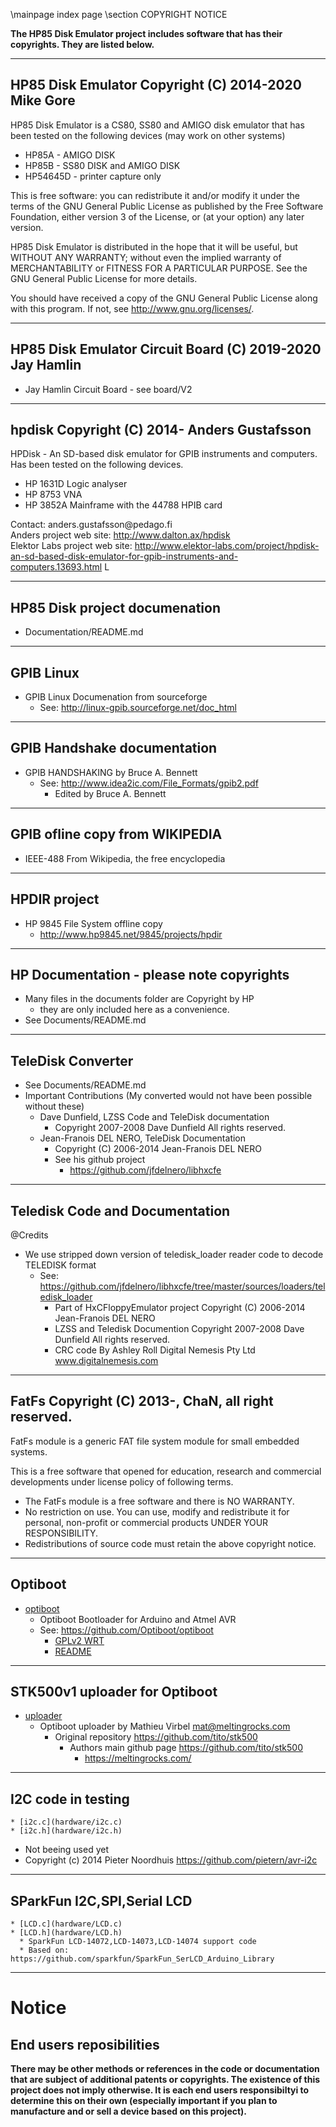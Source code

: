 \mainpage index page
\section COPYRIGHT NOTICE

**The HP85 Disk Emulator project includes software that has their copyrights. They are listed below.**

___

## HP85 Disk Emulator Copyright (C) 2014-2020 Mike Gore

 HP85 Disk Emulator is a CS80, SS80 and AMIGO disk emulator that has been tested
 on the following devices (may work on other systems)
 * HP85A    - AMIGO DISK
 * HP85B    - SS80 DISK and AMIGO DISK
 * HP54645D - printer capture only

 This is free software: you can redistribute it and/or modify it under the 
 terms of the GNU General Public License as published by the Free Software 
 Foundation, either version 3 of the License, or (at your option) any later version.

 HP85 Disk Emulator is distributed in the hope that it will be useful,
 but WITHOUT ANY WARRANTY; without even the implied warranty of
 MERCHANTABILITY or FITNESS FOR A PARTICULAR PURPOSE.  See the
 GNU General Public License for more details.

 You should have received a copy of the GNU General Public License
 along with this program.  If not, see <http://www.gnu.org/licenses/>.

___

## HP85 Disk Emulator Circuit Board (C) 2019-2020 Jay Hamlin
 * Jay Hamlin Circuit Board - see board/V2

___


## hpdisk Copyright (C) 2014- Anders Gustafsson 

 HPDisk - An SD-based disk emulator for GPIB instruments and computers.<br>
 Has been tested on the following devices.
 * HP 1631D Logic analyser
 * HP 8753 VNA
 * HP 3852A Mainframe with the 44788 HPIB card

 Contact: anders.gustafsson\@pedago.fi<br>
 Anders project web site:  http://www.dalton.ax/hpdisk<br>
 Elektor Labs project web site: http://www.elektor-labs.com/project/hpdisk-an-sd-based-disk-emulator-for-gpib-instruments-and-computers.13693.html
L
___


## HP85 Disk project documenation
 * Documentation/README.md

___


## GPIB Linux
 * GPIB Linux Documenation from sourceforge
   * See: http://linux-gpib.sourceforge.net/doc_html

___


## GPIB Handshake documentation
 * GPIB HANDSHAKING by Bruce A. Bennett
   * See: http://www.idea2ic.com/File_Formats/gpib2.pdf
     *  Edited by Bruce A. Bennett

___


## GPIB ofline copy from WIKIPEDIA
 * IEEE-488 From Wikipedia, the free encyclopedia

___


## HPDIR project
 * HP 9845 File System offline copy
   * http://www.hp9845.net/9845/projects/hpdir

___


## HP Documentation - please note copyrights
 * Many files in the documents folder are Copyright by HP
   * they are only included here as a convenience.
 * See Documents/README.md

___


## TeleDisk Converter
 * See Documents/README.md
  * Important Contributions (My converted would not have been possible without these)
    * Dave Dunfield, LZSS Code and TeleDisk documentation
      * Copyright 2007-2008 Dave Dunfield All rights reserved.
    * Jean-Franois DEL NERO, TeleDisk Documentation
      * Copyright (C) 2006-2014 Jean-Franois DEL NERO
      * See his github project
        * https://github.com/jfdelnero/libhxcfe

___

## Teledisk Code and Documentation
 @Credits
 * We use stripped down version of teledisk_loader reader code to decode TELEDISK format
   * See: https://github.com/jfdelnero/libhxcfe/tree/master/sources/loaders/teledisk_loader
     * Part of HxCFloppyEmulator project Copyright (C) 2006-2014 Jean-Franois DEL NERO
     * LZSS and Teledisk Documention Copyright 2007-2008 Dave Dunfield All rights reserved.
     * CRC code By Ashley Roll Digital Nemesis Pty Ltd www.digitalnemesis.com
___


## FatFs Copyright (C) 2013-, ChaN, all right reserved.

 FatFs module is a generic FAT file system module for small embedded
 systems. 

 This is a free software that opened for education, research and
 commercial developments under license policy of following terms.

 * The FatFs module is a free software and there is NO WARRANTY.
 * No restriction on use. You can use, modify and redistribute it for
   personal, non-profit or commercial products UNDER YOUR RESPONSIBILITY.
 * Redistributions of source code must retain the above copyright notice.

___


## Optiboot
  * [optiboot](optiboot)
    * Optiboot Bootloader for Arduino and Atmel AVR
    * See: https://github.com/Optiboot/optiboot
       * [GPLv2 WRT](https://github.com/Optiboot/optiboot/blob/master/LICENSE)
       * [README](https://github.com/Optiboot/optiboot/blob/master/README.md)
___


## STK500v1 uploader for Optiboot
  * [uploader](uploader)
    * Optiboot uploader by Mathieu Virbel <mat@meltingrocks.com>
      * Original repository https://github.com/tito/stk500
        * Authors main github page https://github.com/tito/stk500
          * https://meltingrocks.com/

___


##  I2C code in testing 
    * [i2c.c](hardware/i2c.c)
    * [i2c.h](hardware/i2c.h)
  * Not beeing used yet
  * Copyright (c) 2014 Pieter Noordhuis https://github.com/pietern/avr-i2c

___


## SParkFun I2C,SPI,Serial LCD
    * [LCD.c](hardware/LCD.c)
    * [LCD.h](hardware/LCD.h)
      * SparkFun LCD-14072,LCD-14073,LCD-14074 support code
      * Based on: https://github.com/sparkfun/SparkFun_SerLCD_Arduino_Library

___


# Notice
## End users reposibilities
<b>There may be other methods or references in the code or documentation 
that are subject of additional patents or copyrights. The existence 
of this project does not imply otherwise. It is each end users responsibiltyi
to determine this on their own (especially important if you plan to manufacture and or sell a device based on this project).</b>
